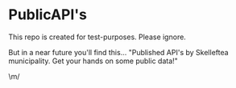 # PublicAPI's
This repo is created for test-purposes. Please ignore.

But in a near future you'll find this...
"Published API's by Skelleftea municipality. Get your hands on some public data!"

\m/


